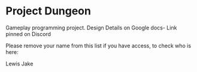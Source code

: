 # Project Dungeon
Gameplay programming project. Design Details on Google docs- Link pinned on Discord

Please remove your name from this list if you have access, to check who is here:

Lewis
Jake

